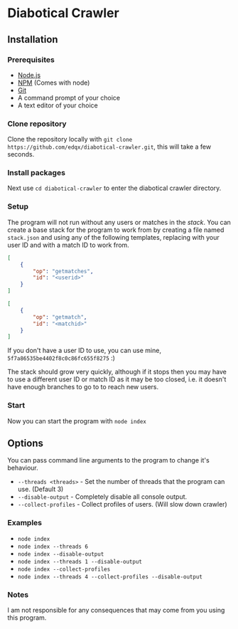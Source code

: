 # Diabotical Crawler

## Installation
### Prerequisites
* [Node.js](https://nodejs.org)
* [NPM](https://npmjs.org) (Comes with node)
* [Git](https://git-scm.org)
* A command prompt of your choice
* A text editor of your choice

### Clone repository
Clone the repository locally with `git clone https://github.com/edqx/diabotical-crawler.git`, this will take a few seconds.

### Install packages
Next use `cd diabotical-crawler` to enter the diabotical crawler directory.

### Setup
The program will not run without any users or matches in the _stack_. You can create a base stack for the program to work from by creating a file named `stack.json` and using any of the following templates, replacing <userid> with your user ID and <matchid> with a match ID to work from.
```json
[
    {
        "op": "getmatches",
        "id": "<userid>"
    }
]
```
```json
[
    {
        "op": "getmatch",
        "id": "<matchid>"
    }
]
```
If you don't have a user ID to use, you can use mine, `5f7a86535be4402f8c0c86fc655f8275` :)

The stack should grow very quickly, although if it stops then you may have to use a different user ID or match ID as it may be too closed, i.e. it doesn't have enough branches to go to to reach new users.

### Start
Now you can start the program with `node index`

## Options
You can pass command line arguments to the program to change it's behaviour.
* `--threads <threads>` - Set the number of threads that the program can use. (Default 3)
* `--disable-output` - Completely disable all console output.
* `--collect-profiles` - Collect profiles of users. (Will slow down crawler)

### Examples
* `node index`
* `node index --threads 6`
* `node index --disable-output`
* `node index --threads 1 --disable-output`
* `node index --collect-profiles`
* `node index --threads 4 --collect-profiles --disable-output`

### Notes
I am not responsible for any consequences that may come from you using this program.